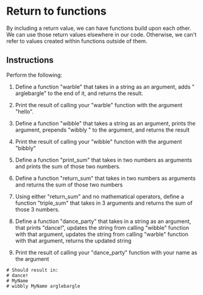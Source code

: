 # Return to functions

By including a return value, we can have functions build upon each other. We can use those return values elsewhere in our code. Otherwise, we can't refer to values created within functions outside of them.

## Instructions

Perform the following:

1. Define a function "warble" that takes in a string as an argument, adds " arglebargle" to the end of it, and returns the result.

2. Print the result of calling your "warble" function with the argument "hello".

3. Define a function "wibble" that takes a string as an argument, prints the argument, prepends "wibbly " to the argument, and returns the result

4. Print the result of calling your "wibble" function with the argument "bibbly"

5. Define a function "print_sum" that takes in two numbers as arguments and prints the sum of those two numbers.

6. Define a function "return_sum" that takes in two numbers as arguments and returns the sum of those two numbers

7. Using either "return_sum" and no mathematical operators, define a function "triple_sum" that takes in 3 arguments and returns the sum of those 3 numbers.

8. Define a function "dance_party" that takes in a string as an argument, that prints "dance!", updates the string from calling "wibble" function with that argument, updates the string from calling "warble" function with that argument, returns the updated string

9. Print the result of calling your "dance_party" function with your name as the argument

```
# Should result in:
# dance!
# MyName
# wibbly MyName arglebargle
```
